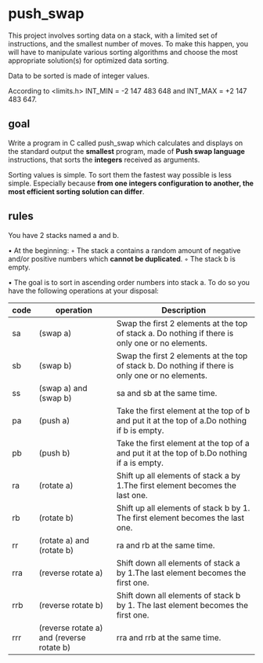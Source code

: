 # push_swap
This project involves sorting data on a stack, with a limited set of instructions, and the smallest number of moves. To make this happen, you will have to manipulate various sorting algorithms and choose the most appropriate solution(s) for optimized data sorting.

Data to be sorted is made of integer values.

According to <limits.h>   INT_MIN = -2 147 483 648 and INT_MAX = +2 147 483 647.

## goal
Write a program in C called push_swap which calculates and displays on the standard output the **smallest** program, made of **Push swap language** instructions, that sorts the **integers** received as arguments.

Sorting values is simple. To sort them the fastest way possible is less simple. Especially because **from one integers configuration to another, the most efficient sorting solution can differ**.

## rules
You have 2 stacks named a and b.

• At the beginning:
  ◦ The stack a contains a random amount of negative and/or positive numbers which **cannot be duplicated**.
  ◦ The stack b is empty.

• The goal is to sort in ascending order numbers into stack a. To do so you have the following operations at your disposal:

|code | operation| Description |
|-----|-----|--------------|
|sa| (swap a)| Swap the first 2 elements at the top of stack a. Do nothing if there is only one or no elements.|
|sb| (swap b)| Swap the first 2 elements at the top of stack b. Do nothing if there is only one or no elements.|
|ss| (swap a) and (swap b)| sa and sb at the same time.|
|pa| (push a)| Take the first element at the top of b and put it at the top of a.Do nothing if b is empty.|
|pb| (push b)| Take the first element at the top of a and put it at the top of b.Do nothing if a is empty.|
|ra| (rotate a)| Shift up all elements of stack a by 1.The first element becomes the last one.|
|rb| (rotate b)| Shift up all elements of stack b by 1. The first element becomes the last one.|
|rr| (rotate a) and (rotate b)| ra and rb at the same time.|
|rra| (reverse rotate a)| Shift down all elements of stack a by 1.The last element becomes the first one.|
|rrb| (reverse rotate b)| Shift down all elements of stack b by 1. The last element becomes the first one.|
|rrr| (reverse rotate a) and (reverse rotate b)| rra and rrb at the same time.|

